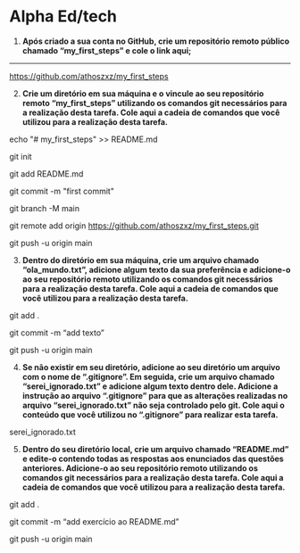 # Alpha Ed/tech



1. **Após criado a sua conta no GitHub, crie um repositório remoto público chamado “my_first_steps” e cole o link aqui;** 

****

https://github.com/athoszxz/my_first_steps

 

 

2. **Crie um diretório em sua máquina e o vincule ao seu repositório remoto “my_first_steps” utilizando os comandos git necessários para a realização desta tarefa. Cole aqui a cadeia de comandos que você utilizou para a realização desta tarefa.**

 

echo "# my_first_steps" >> README.md

git init

git add README.md

git commit -m "first commit"

git branch -M main

git remote add origin https://github.com/athoszxz/my_first_steps.git

git push -u origin main

 

 

3. **Dentro do diretório em sua máquina, crie um arquivo chamado “ola_mundo.txt”, adicione algum texto da sua preferência e adicione-o ao seu repositório remoto utilizando os comandos git necessários para a realização desta tarefa. Cole aqui a cadeia de comandos que você utilizou para a realização desta tarefa.** 



git add .

git commit -m “add texto”

git push -u origin main

 

 

4. **Se não existir em seu diretório, adicione ao seu diretório um arquivo com o nome de “.gitignore”. Em seguida, crie um arquivo chamado “serei_ignorado.txt” e adicione algum texto dentro dele. Adicione a instrução ao arquivo “.gitignore” para que as alterações realizadas no arquivo “serei_ignorado.txt” não seja controlado pelo git. Cole aqui o conteúdo que você utilizou no “.gitignore” para realizar esta tarefa.** 

 

serei_ignorado.txt

 

5. **Dentro do seu diretório local, crie um arquivo chamado “README.md” e edite-o contendo todas as respostas aos enunciados das questões anteriores. Adicione-o ao seu repositório remoto utilizando os comandos git necessários para a realização desta tarefa. Cole aqui a cadeia de comandos que você utilizou para a realização desta tarefa.** 

git add .

git commit -m “add exercício ao README.md”

git push -u origin main
